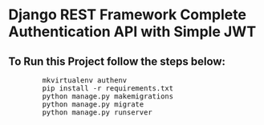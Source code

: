 <!DOCTYPE html>
<html lang="en">
<head>
    <meta charset="UTF-8">
    <meta name="viewport" content="width=device-width, initial-scale=1.0">
    <h1>
      Django REST Framework Complete Authentication API with Simple JWT</title>
  </h1>
</head>
<body>
    <h2>To Run this Project follow the steps below:</h2>
    <pre>
        mkvirtualenv authenv
        pip install -r requirements.txt
        python manage.py makemigrations
        python manage.py migrate
        python manage.py runserver
    </pre>
</body>
</html>

